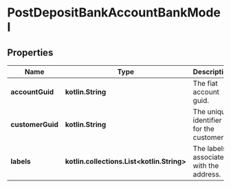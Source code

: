 
# PostDepositBankAccountBankModel

## Properties
Name | Type | Description | Notes
------------ | ------------- | ------------- | -------------
**accountGuid** | **kotlin.String** | The fiat account guid. | 
**customerGuid** | **kotlin.String** | The unique identifier for the customer. |  [optional]
**labels** | **kotlin.collections.List&lt;kotlin.String&gt;** | The labels associated with the address. |  [optional]



